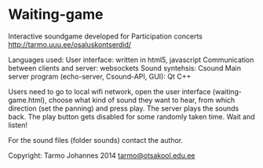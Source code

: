 Waiting-game
=============

Interactive soundgame developed for Participation concerts http://tarmo.uuu.ee/osaluskontserdid/

Languages used:
User interface: written in html5, javascript
Communication between clients and server: websockets
Sound syntehsis: Csound
Main server program (echo-server, Csound-API, GUI): Qt C++


Users need to go to local wifi network, open the user interface (waiting-game.html),
choose what kind of sound they want to hear, from which direction (set the panning) and press play. The server plays the sounds back. The play button gets disabled for some randomly taken time. Wait and listen!

For the sound files (folder sounds) contact the author.

Copyright: Tarmo Johannes 2014 tarmo@otsakool.edu.ee
